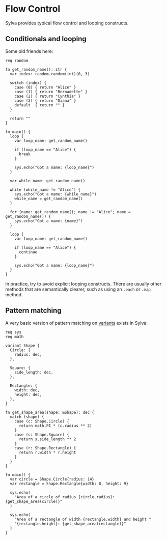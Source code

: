 # Flow Control

Sylva provides typical flow control and looping constructs.

## Conditionals and looping

Some old friends here:

```sylva
req random

fn get_random_name(): str {
  var index: random.random(int)(0, 3)

  switch (index) {
    case (0) { return "Alice" }
    case (1) { return "Bernadette" }
    case (2) { return "Cynthia" }
    case (3) { return "Diana" }
    default  { return "" }
  }

  return ""
}

fn main() {
  loop {
    var loop_name: get_random_name()

    if (loop_name == "Alice") {
      break
    }

    sys.echo("Got a name: {loop_name}")
  }

  var while_name: get_random_name()

  while (while_name != "Alice") {
    sys.echo("Got a name: {while_name}")
    while_name = get_random_name()
  }

  for (name: get_random_name(); name != "Alice"; name = get_random_name()) {
    sys.echo("Got a name: {name}")
  }

  loop {
    var loop_name: get_random_name()

    if (loop_name == "Alice") {
      continue
    }

    sys.echo("Got a name: {loop_name}")
  }
}

```

In practice, try to avoid explicit looping constructs. There are usually
other methods that are semantically clearer, such as using an `.each` or `.map`
method.

## Pattern matching

A very basic version of pattern matching on [variants](variants.html) exists in
Sylva:

```sylva
req sys
req math

variant Shape {
  Circle: {
    radius: dec,
  },

  Square: {
    side_length: dec,
  },

  Rectangle: {
    width: dec,
    height: dec,
  },
}

fn get_shape_area(shape: &Shape): dec {
  match (shape) {
    case (c: Shape.Circle) {
      return math.PI * (c.radius ** 2)
    }
    case (s: Shape.Square) {
      return s.side_length ** 2
    }
    case (r: Shape.Rectangle) {
      return r.width * r.height
    }
  }
}

fn main() {
  var circle = Shape.Circle{radius: 14}
  var rectangle = Shape.Rectangle{width: 8, height: 9}

  sys.echo(
    "Area of a circle of radius {circle.radius}: {get_shape_area(circle)}"
  )

  sys.echo(
    "Area of a rectangle of width {rectangle.width} and height "
    "{rectangle.height}: {get_shape_area(rectangle)}"
  )
}
```
